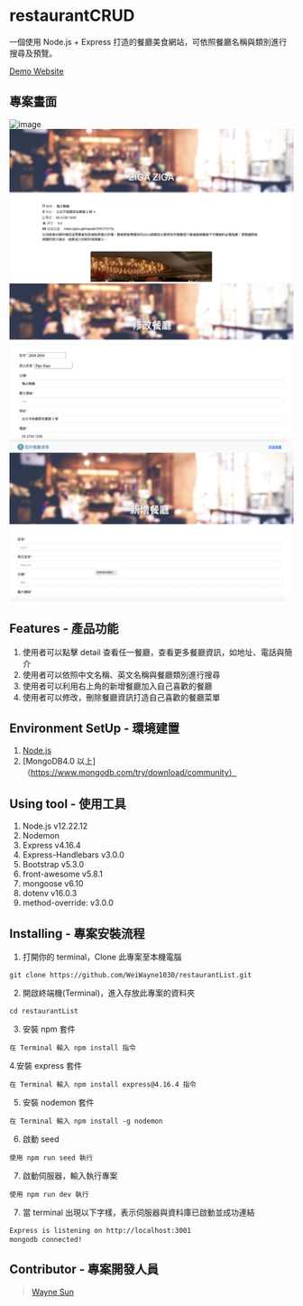 # restaurantCRUD

一個使用 Node.js + Express 打造的餐廳美食網站，可依照餐廳名稱與類別進行搜尋及預覽。

[Demo Website](http://localhost:3002/)

## 專案畫面

![image](https://github.com/WeiWayne1030/restaurantList/blob/main/public/index2.png)
![image](https://github.com/WeiWayne1030/restaurantList/blob/main/public/detailPage.png)
![image](https://github.com/WeiWayne1030/restaurantList/blob/main/public/editPage.png)
![image](https://github.com/WeiWayne1030/restaurantList/blob/main/public/createPage.png)

## Features - 產品功能

1. 使用者可以點擊 detail 查看任一餐廳，查看更多餐廳資訊，如地址、電話與簡介
2. 使用者可以依照中文名稱、英文名稱與餐廳類別進行搜尋
3. 使用者可以利用右上角的新增餐廳加入自己喜歡的餐廳
4. 使用者可以修改，刪除餐廳資訊打造自己喜歡的餐廳菜單

## Environment SetUp - 環境建置

1. [Node.js](https://nodejs.org/en/)
2. [MongoDB4.0 以上]（https://www.mongodb.com/try/download/community）

## Using tool - 使用工具

1. Node.js v12.22.12
2. Nodemon
3. Express v4.16.4
4. Express-Handlebars v3.0.0
5. Bootstrap v5.3.0
6. front-awesome v5.8.1
7. mongoose v6.10
8. dotenv v16.0.3
9. method-override: v3.0.0

## Installing - 專案安裝流程

1. 打開你的 terminal，Clone 此專案至本機電腦

```
git clone https://github.com/WeiWayne1030/restaurantList.git
```

2. 開啟終端機(Terminal)，進入存放此專案的資料夾

```
cd restaurantList
```

3. 安裝 npm 套件

```
在 Terminal 輸入 npm install 指令
```

4.安裝 express 套件

```
在 Terminal 輸入 npm install express@4.16.4 指令
```

5. 安裝 nodemon 套件

```
在 Terminal 輸入 npm install -g nodemon
```

6. 啟動 seed

```
使用 npm run seed 執行
```

7. 啟動伺服器，輸入執行專案

```
使用 npm run dev 執行
```

7. 當 terminal 出現以下字樣，表示伺服器與資料庫已啟動並成功連結

```
Express is listening on http://localhost:3001
mongodb connected!
```

## Contributor - 專案開發人員

> [Wayne Sun]([https://github.com/WeiWayne1030])
